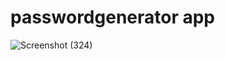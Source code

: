 # passwordgenerator app
![Screenshot (324)](https://user-images.githubusercontent.com/95164037/225705105-68cf8a55-80f5-4e50-b29b-a3e43e8abcd7.png)
